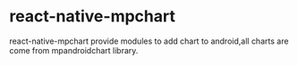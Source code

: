 # react-native-mpchart
react-native-mpchart provide modules to add chart to android,all charts are come from mpandroidchart library.

